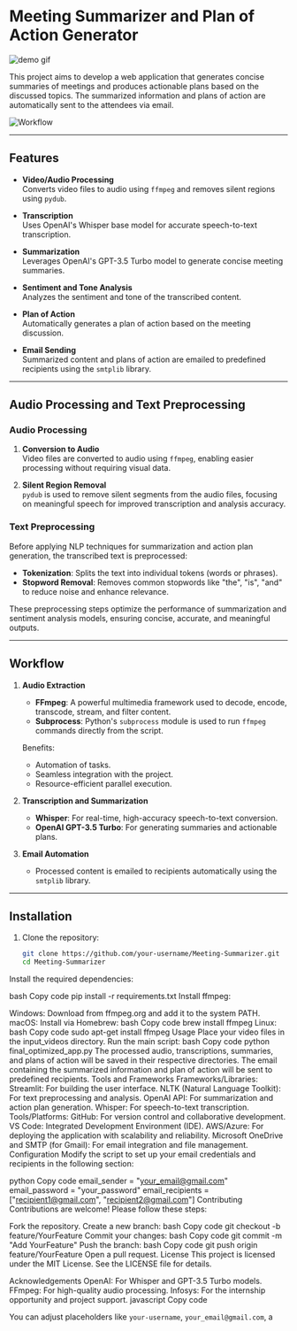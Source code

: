 # Meeting Summarizer and Plan of Action Generator

![demo gif](https://github.com/user-attachments/assets/2374537f-7f58-4cdd-b46b-290522b91f3f)


This project aims to develop a web application that generates concise summaries of meetings and produces actionable plans based on the discussed topics. The summarized information and plans of action are automatically sent to the attendees via email.

![Workflow](https://github.com/user-attachments/assets/142376ae-86cc-4da2-a65b-da612ee2a535)

---

## Features

- **Video/Audio Processing**  
  Converts video files to audio using `ffmpeg` and removes silent regions using `pydub`.
  
- **Transcription**  
  Uses OpenAI's Whisper base model for accurate speech-to-text transcription.
  
- **Summarization**  
  Leverages OpenAI's GPT-3.5 Turbo model to generate concise meeting summaries.
  
- **Sentiment and Tone Analysis**  
  Analyzes the sentiment and tone of the transcribed content.
  
- **Plan of Action**  
  Automatically generates a plan of action based on the meeting discussion.
  
- **Email Sending**  
  Summarized content and plans of action are emailed to predefined recipients using the `smtplib` library.

---

## Audio Processing and Text Preprocessing

### Audio Processing  
1. **Conversion to Audio**  
   Video files are converted to audio using `ffmpeg`, enabling easier processing without requiring visual data.  

2. **Silent Region Removal**  
   `pydub` is used to remove silent segments from the audio files, focusing on meaningful speech for improved transcription and analysis accuracy.  

### Text Preprocessing  
Before applying NLP techniques for summarization and action plan generation, the transcribed text is preprocessed:  
- **Tokenization**: Splits the text into individual tokens (words or phrases).  
- **Stopword Removal**: Removes common stopwords like "the", "is", "and" to reduce noise and enhance relevance.

These preprocessing steps optimize the performance of summarization and sentiment analysis models, ensuring concise, accurate, and meaningful outputs.

---

## Workflow  

1. **Audio Extraction**  
   - **FFmpeg**: A powerful multimedia framework used to decode, encode, transcode, stream, and filter content.  
   - **Subprocess**: Python's `subprocess` module is used to run `ffmpeg` commands directly from the script.  

   Benefits:  
   - Automation of tasks.  
   - Seamless integration with the project.  
   - Resource-efficient parallel execution.  

2. **Transcription and Summarization**  
   - **Whisper**: For real-time, high-accuracy speech-to-text conversion.  
   - **OpenAI GPT-3.5 Turbo**: For generating summaries and actionable plans.

3. **Email Automation**  
   - Processed content is emailed to recipients automatically using the `smtplib` library.

---

## Installation

1. Clone the repository:
   ```bash
   git clone https://github.com/your-username/Meeting-Summarizer.git
   cd Meeting-Summarizer
Install the required dependencies:

bash
Copy code
pip install -r requirements.txt
Install ffmpeg:

Windows: Download from ffmpeg.org and add it to the system PATH.
macOS: Install via Homebrew:
bash
Copy code
brew install ffmpeg
Linux:
bash
Copy code
sudo apt-get install ffmpeg
Usage
Place your video files in the input_videos directory.
Run the main script:
bash
Copy code
python final_optimized_app.py
The processed audio, transcriptions, summaries, and plans of action will be saved in their respective directories.
The email containing the summarized information and plan of action will be sent to predefined recipients.
Tools and Frameworks
Frameworks/Libraries:
Streamlit: For building the user interface.
NLTK (Natural Language Toolkit): For text preprocessing and analysis.
OpenAI API: For summarization and action plan generation.
Whisper: For speech-to-text transcription.
Tools/Platforms:
GitHub: For version control and collaborative development.
VS Code: Integrated Development Environment (IDE).
AWS/Azure: For deploying the application with scalability and reliability.
Microsoft OneDrive and SMTP (for Gmail): For email integration and file management.
Configuration
Modify the script to set up your email credentials and recipients in the following section:

python
Copy code
email_sender = "your_email@gmail.com"
email_password = "your_password"
email_recipients = ["recipient1@gmail.com", "recipient2@gmail.com"]
Contributing
Contributions are welcome! Please follow these steps:

Fork the repository.
Create a new branch:
bash
Copy code
git checkout -b feature/YourFeature
Commit your changes:
bash
Copy code
git commit -m "Add YourFeature"
Push the branch:
bash
Copy code
git push origin feature/YourFeature
Open a pull request.
License
This project is licensed under the MIT License. See the LICENSE file for details.

Acknowledgements
OpenAI: For Whisper and GPT-3.5 Turbo models.
FFmpeg: For high-quality audio processing.
Infosys: For the internship opportunity and project support.
javascript
Copy code

You can adjust placeholders like `your-username`, `your_email@gmail.com`, a
